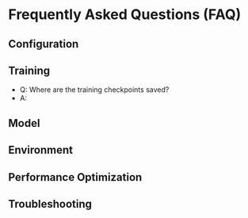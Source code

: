 # Frequently Asked Questions (FAQ)

## Configuration

## Training
- Q: Where are the training checkpoints saved?
- A:

## Model

## Environment

## Performance Optimization

## Troubleshooting

